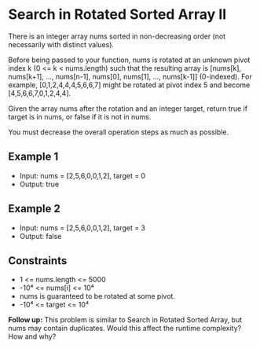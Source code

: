 # Search in Rotated Sorted Array II

There is an integer array nums sorted in non-decreasing order (not necessarily with distinct values).

Before being passed to your function, nums is rotated at an unknown pivot index k (0 <= k < nums.length) such that the resulting array is [nums[k], nums[k+1], ..., nums[n-1], nums[0], nums[1], ..., nums[k-1]] (0-indexed). For example, [0,1,2,4,4,4,5,6,6,7] might be rotated at pivot index 5 and become [4,5,6,6,7,0,1,2,4,4].

Given the array nums after the rotation and an integer target, return true if target is in nums, or false if it is not in nums.

You must decrease the overall operation steps as much as possible.

## Example 1

- Input: nums = [2,5,6,0,0,1,2], target = 0
- Output: true

## Example 2

- Input: nums = [2,5,6,0,0,1,2], target = 3
- Output: false

## Constraints

- 1 <= nums.length <= 5000
- -10⁴ <= nums[i] <= 10⁴
- nums is guaranteed to be rotated at some pivot.
- -10⁴ <= target <= 10⁴

**Follow up:** This problem is similar to Search in Rotated Sorted Array, but nums may contain duplicates. Would this affect the runtime complexity? How and why?
